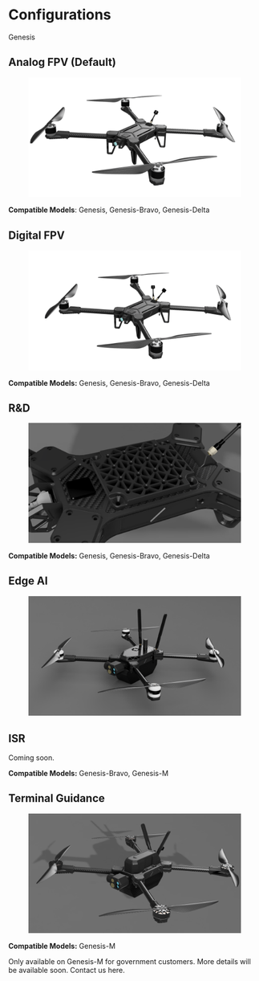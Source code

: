 # Configurations

Genesis&#x20;

## Analog FPV (Default)

<figure><img src="../.gitbook/assets/3463452354.png" alt=""><figcaption></figcaption></figure>

**Compatible Models**: Genesis, Genesis-Bravo, Genesis-Delta



## Digital FPV



<figure><img src="../.gitbook/assets/231574383456.png" alt=""><figcaption></figcaption></figure>

**Compatible Models:** Genesis, Genesis-Bravo, Genesis-Delta

## R\&D

<figure><img src="../.gitbook/assets/1323225214.png" alt=""><figcaption></figcaption></figure>

**Compatible Models:** Genesis, Genesis-Bravo, Genesis-Delta





## Edge AI

<figure><img src="../.gitbook/assets/df452343.PNG" alt=""><figcaption></figcaption></figure>

## ISR

Coming soon.



**Compatible Models:** Genesis-Bravo, Genesis-M



## Terminal Guidance

<figure><img src="../.gitbook/assets/312412543321443.png" alt=""><figcaption></figcaption></figure>

**Compatible Models:**  Genesis-M

Only available on Genesis-M for government customers. More details will be available soon. Contact us here.
